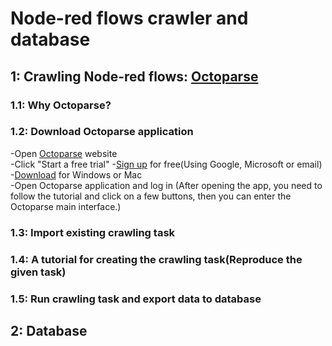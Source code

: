 # Node-red flows crawler and database

## 1: Crawling Node-red flows: [Octoparse](https://www.octoparse.com/)
### 1.1: Why Octoparse?

### 1.2: Download Octoparse application
-Open [Octoparse](https://www.octoparse.com/) website  
-Click "Start a free trial"
-[Sign up](https://identity.octoparse.com/IntersignUp?lang=en-US&returnUrl=%2Fconnect%2Fauthorize%2Fcallback%3Fclient_id%3DOctoparse%26scope%3Dopenid%2520profile%26response_type%3Dcode%26redirect_uri%3Dhttps%253A%252F%252Fwww.octoparse.com%252Flogin-callback%26nonce%3De_dXVyIm2p5yQoqLf92nUPzxF3TrG3EwLafMkj2KylE%26state%3D1y7e2NScSy855S7oGSe1VincQ-3qvZ-JuYzPoB-TVGI%26registry%3Dtrue%26language%3Den-US%26origin%3Den-US%26language%3Den-US%26client_id%3DOctoparse) for free(Using Google, Microsoft or email)  
-[Download](https://www.octoparse.com/download) for Windows or Mac  
-Open Octoparse application and log in (After opening the app, you need to follow the tutorial and click on a few buttons, then you can enter the Octoparse main interface.)
### 1.3: Import existing crawling task

### 1.4: A tutorial for creating the crawling task(Reproduce the given task)

### 1.5: Run crawling task and export data to database

## 2: Database

